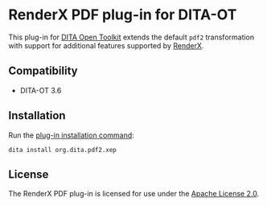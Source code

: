 # RenderX PDF plug-in for DITA-OT

This plug-in for [DITA Open Toolkit][1] extends the default `pdf2` transformation with support for additional features supported by [RenderX][2].

## Compatibility

- DITA-OT 3.6

## Installation

Run the [plug-in installation command][3]:

```shell
dita install org.dita.pdf2.xep
```

## License

The RenderX PDF plug-in is licensed for use under the [Apache License 2.0][4].

[1]: https://github.com/dita-ot/dita-ot
[2]: http://www.renderx.com/
[3]: https://www.dita-ot.org/dev/topics/plugins-installing.html
[4]: https://www.apache.org/licenses/LICENSE-2.0
